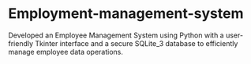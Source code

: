 # Employment-management-system
Developed an Employee Management System using Python with a user-friendly Tkinter interface and a secure SQLite_3 database to efficiently manage employee data operations.
